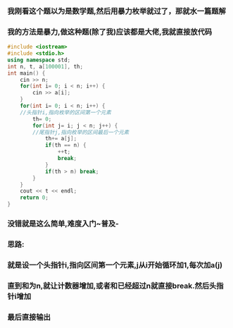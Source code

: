 ### 我刚看这个题以为是数学题,然后用暴力枚举就过了，那就水一篇题解
### 我的方法是暴力,做这种题(除了我)应该都是大佬,我就直接放代码
```cpp
#include <iostream>
#include <stdio.h>
using namespace std;
int n, t, a[100001], th;
int main() {
	cin >> n;
	for(int i= 0; i < n; i++) {
		cin >> a[i];
	}
	for(int i= 0; i < n; i++) {
    //头指针i,指向枚举的区间第一个元素
		th= 0;
		for(int j= i; j < n; j++) {
        //尾指针j,指向枚举的区间最后一个元素
			th+= a[j];
			if(th == n) {
				++t;
				break;
			}
			if(th > n) break;
		}
	}
	cout << t << endl;
	return 0;
}
```
### 没错就是这么简单,难度入门~普及-   
### 思路:  
### 就是设一个头指针i,指向区间第一个元素,j从i开始循环加1,每次加a(j)  
### 直到和为n,就让计数器增加,或者和已经超过n就直接break.然后头指针i增加   
### 最后直接输出   